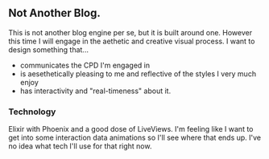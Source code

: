 ## Not Another Blog.

This is not another blog engine per se, but it is built around one. However this time I will engage in the aethetic and creative visual process. I want to design something that...

* communicates the CPD I'm engaged in
* is aesethetically pleasing to me and reflective of the styles I very much enjoy
* has interactivity and "real-timeness" about it.


### Technology

Elixir with Phoenix and a good dose of LiveViews. I'm feeling like I want to get into some interaction data animations so I'll see where that ends up. I've no idea what tech I'll use for that right now.

